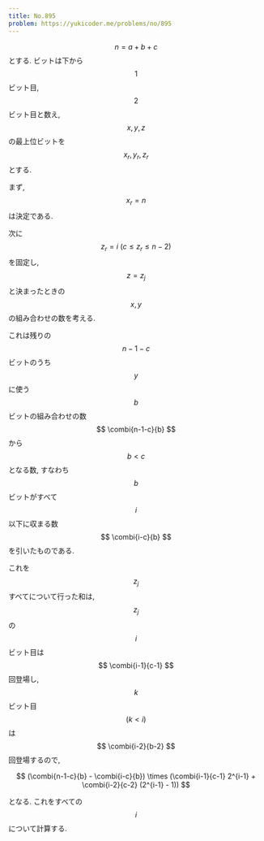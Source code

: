 ```yaml
---
title: No.895
problem: https://yukicoder.me/problems/no/895
---
```

$$ n = a + b + c $$ とする. ビットは下から $$ 1 $$ ビット目, $$ 2 $$ ビット目と数え, $$ x, y, z $$ の最上位ビットを $$ x_r, y_r, z_r $$ とする.

まず, $$ x_r = n $$ は決定である.

次に $$ z_r = i \ (c \leq z_r \leq n-2) $$ を固定し, $$ z = z_j $$ と決まったときの $$ x, y $$ の組み合わせの数を考える.

これは残りの $$ n - 1 - c $$ ビットのうち $$ y $$ に使う $$ b $$ ビットの組み合わせの数 $$ \combi{n-1-c}{b} $$ から $$ b \lt c $$ となる数, すなわち $$ b $$ ビットがすべて $$ i $$ 以下に収まる数 $$ \combi{i-c}{b} $$ を引いたものである.

これを $$ z_j $$ すべてについて行った和は, $$ z_j $$ の $$ i $$ ビット目は $$ \combi{i-1}{c-1} $$ 回登場し, $$ k $$ ビット目 $$ (k \lt i) $$ は $$ \combi{i-2}{b-2} $$ 回登場するので,

$$
(\combi{n-1-c}{b} - \combi{i-c}{b}) \times (\combi{i-1}{c-1} 2^{i-1} + \combi{i-2}{c-2} (2^{i-1} - 1))
$$

となる. これをすべての $$ i $$ について計算する.
